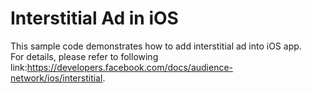 <h1>Interstitial Ad in iOS</h1>
This sample code demonstrates how to add interstitial ad into iOS app.<br/>
For details, please refer to following link:<a href="https://developers.facebook.com/docs/audience-network/ios/interstitial">https://developers.facebook.com/docs/audience-network/ios/interstitial</a>.
